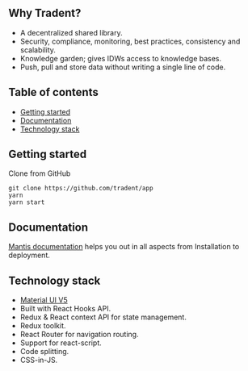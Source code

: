 ## Why Tradent?

- A decentralized shared library.
- Security, compliance, monitoring, best practices, consistency and scalability.
- Knowledge garden; gives IDWs access to knowledge bases.
- Push, pull and store data without writing a single line of code.

## Table of contents

-   [Getting started](#getting-started)
-   [Documentation](#documentation)
-   [Technology stack](#technology-stack)

## Getting started

Clone from GitHub

```
git clone https://github.com/tradent/app
yarn
yarn start
```

## Documentation

[Mantis documentation](https://codedthemes.gitbook.io/mantis-react/) helps you out in all aspects from Installation to deployment.

## Technology stack

-   [Material UI V5](https://mui.com/core/)
-   Built with React Hooks API.
-   Redux & React context API for state management.
-   Redux toolkit.
-   React Router for navigation routing.
-   Support for react-script.
-   Code splitting.
-   CSS-in-JS.
